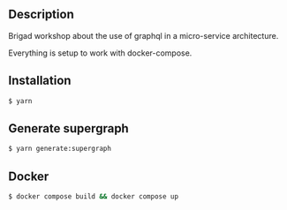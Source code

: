 ## Description

Brigad workshop about the use of graphql in a micro-service architecture.

Everything is setup to work with docker-compose.

## Installation

```bash
$ yarn
```

## Generate supergraph

```bash
$ yarn generate:supergraph
```

## Docker

```bash
$ docker compose build && docker compose up
```
